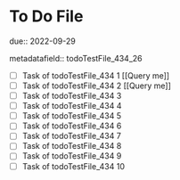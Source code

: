 # To Do File

due:: 2022-09-29

metadatafield:: todoTestFile_434_26

- [ ] Task of todoTestFile_434 1 [[Query me]]
- [ ] Task of todoTestFile_434 2 [[Query me]]
- [ ] Task of todoTestFile_434 3
- [ ] Task of todoTestFile_434 4
- [ ] Task of todoTestFile_434 5
- [ ] Task of todoTestFile_434 6
- [ ] Task of todoTestFile_434 7
- [ ] Task of todoTestFile_434 8
- [ ] Task of todoTestFile_434 9
- [ ] Task of todoTestFile_434 10